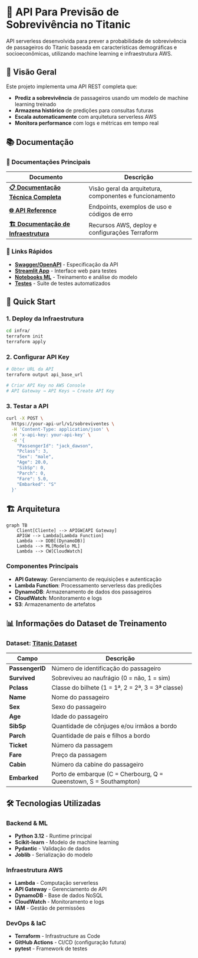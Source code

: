 # 🚢 API Para Previsão de Sobrevivência no Titanic

API serverless desenvolvida para prever a probabilidade de sobrevivência de passageiros do Titanic baseada em características demográficas e socioeconômicas, utilizando machine learning e infraestrutura AWS.

## 🎯 Visão Geral

Este projeto implementa uma API REST completa que:
- **Prediz a sobrevivência** de passageiros usando um modelo de machine learning treinado
- **Armazena histórico** de predições para consultas futuras
- **Escala automaticamente** com arquitetura serverless AWS
- **Monitora performance** com logs e métricas em tempo real

## 📚 Documentação

### 📖 Documentações Principais

| Documento | Descrição |
|-----------|-----------|
| **[📋 Documentação Técnica Completa](./DOCUMENTATION.md)** | Visão geral da arquitetura, componentes e funcionamento |
| **[🌐 API Reference](./API_REFERENCE.md)** | Endpoints, exemplos de uso e códigos de erro |
| **[🏗️ Documentação de Infraestrutura](./INFRASTRUCTURE.md)** | Recursos AWS, deploy e configurações Terraform |

### 🔗 Links Rápidos

- **[Swagger/OpenAPI](./swagger/openapi.yaml)** - Especificação da API
- **[Streamlit App](./app/)** - Interface web para testes
- **[Notebooks ML](./api/models/)** - Treinamento e análise do modelo
- **[Testes](./api/tests/)** - Suite de testes automatizados

## 🚀 Quick Start

### 1. Deploy da Infraestrutura
```bash
cd infra/
terraform init
terraform apply
```

### 2. Configurar API Key
```bash
# Obter URL da API
terraform output api_base_url

# Criar API Key no AWS Console
# API Gateway → API Keys → Create API Key
```

### 3. Testar a API
```bash
curl -X POST \
  https://your-api-url/v1/sobreviventes \
  -H 'Content-Type: application/json' \
  -H 'x-api-key: your-api-key' \
  -d '{
    "PassengerId": "jack_dawson",
    "Pclass": 3,
    "Sex": "male", 
    "Age": 20.0,
    "SibSp": 0,
    "Parch": 0,
    "Fare": 5.0,
    "Embarked": "S"
  }'
```

## 🏗️ Arquitetura

```mermaid
graph TB
    Client[Cliente] --> APIGW[API Gateway]
    APIGW --> Lambda[Lambda Function]
    Lambda --> DDB[(DynamoDB)]
    Lambda --> ML[Modelo ML]
    Lambda --> CW[CloudWatch]
```

### Componentes Principais
- **API Gateway**: Gerenciamento de requisições e autenticação
- **Lambda Function**: Processamento serverless das predições
- **DynamoDB**: Armazenamento de dados dos passageiros
- **CloudWatch**: Monitoramento e logs
- **S3**: Armazenamento de artefatos

## 📊 Informações do Dataset de Treinamento

### Dataset: [Titanic Dataset](https://www.kaggle.com/c/titanic/data)

| Campo | Descrição |
|-------|-----------|
| **PassengerID** | Número de identificação do passageiro |
| **Survived** | Sobreviveu ao naufrágio (0 = não, 1 = sim) |
| **Pclass** | Classe do bilhete (1 = 1ª, 2 = 2ª, 3 = 3ª classe) |
| **Name** | Nome do passageiro |
| **Sex** | Sexo do passageiro |
| **Age** | Idade do passageiro |
| **SibSp** | Quantidade de cônjuges e/ou irmãos a bordo |
| **Parch** | Quantidade de pais e filhos a bordo |
| **Ticket** | Número da passagem |
| **Fare** | Preço da passagem |
| **Cabin** | Número da cabine do passageiro |
| **Embarked** | Porto de embarque (C = Cherbourg, Q = Queenstown, S = Southampton) |

## 🛠️ Tecnologias Utilizadas

### Backend & ML
- **Python 3.12** - Runtime principal
- **Scikit-learn** - Modelo de machine learning
- **Pydantic** - Validação de dados
- **Joblib** - Serialização do modelo

### Infraestrutura AWS
- **Lambda** - Computação serverless
- **API Gateway** - Gerenciamento de API
- **DynamoDB** - Base de dados NoSQL
- **CloudWatch** - Monitoramento e logs
- **IAM** - Gestão de permissões

### DevOps & IaC
- **Terraform** - Infrastructure as Code
- **GitHub Actions** - CI/CD (configuração futura)
- **pytest** - Framework de testes